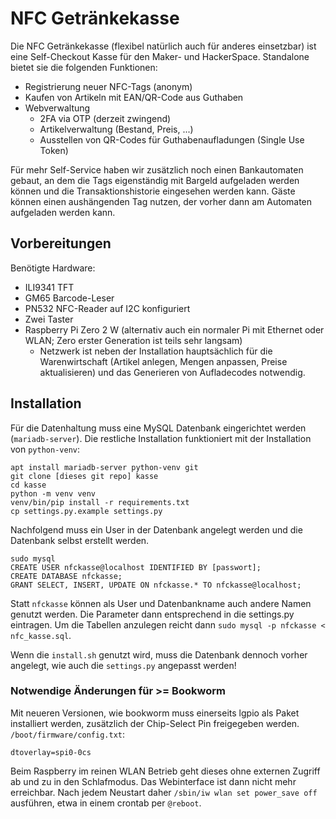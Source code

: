 # NFC Getränkekasse

Die NFC Getränkekasse (flexibel natürlich auch für anderes einsetzbar) ist eine Self-Checkout Kasse für den Maker- und HackerSpace.
Standalone bietet sie die folgenden Funktionen:
- Registrierung neuer NFC-Tags (anonym)
- Kaufen von Artikeln mit EAN/QR-Code aus Guthaben
- Webverwaltung
    - 2FA via OTP (derzeit zwingend)
    - Artikelverwaltung (Bestand, Preis, ...)
    - Ausstellen von QR-Codes für Guthabenaufladungen (Single Use Token)

Für mehr Self-Service haben wir zusätzlich noch einen Bankautomaten gebaut, an dem die Tags eigenständig mit Bargeld aufgeladen werden können und die Transaktionshistorie eingesehen werden kann.
Gäste können einen aushängenden Tag nutzen, der vorher dann am Automaten aufgeladen werden kann.

## Vorbereitungen
Benötigte Hardware:
- ILI9341 TFT
- GM65 Barcode-Leser
- PN532 NFC-Reader auf I2C konfiguriert
- Zwei Taster
- Raspberry Pi Zero 2 W (alternativ auch ein normaler Pi mit Ethernet oder WLAN; Zero erster Generation ist teils sehr langsam)
    - Netzwerk ist neben der Installation hauptsächlich für die Warenwirtschaft (Artikel anlegen, Mengen anpassen, Preise aktualisieren) und das Generieren von Aufladecodes notwendig.

## Installation
Für die Datenhaltung muss eine MySQL Datenbank eingerichtet werden (`mariadb-server`).
Die restliche Installation funktioniert mit der Installation von `python-venv`:

```
apt install mariadb-server python-venv git
git clone [dieses git repo] kasse
cd kasse
python -m venv venv
venv/bin/pip install -r requirements.txt
cp settings.py.example settings.py
```

Nachfolgend muss ein User in der Datenbank angelegt werden und die Datenbank selbst erstellt werden.
```
sudo mysql
CREATE USER nfckasse@localhost IDENTIFIED BY [passwort];
CREATE DATABASE nfckasse;
GRANT SELECT, INSERT, UPDATE ON nfckasse.* TO nfckasse@localhost;
```
Statt `nfckasse` können als User und Datenbankname auch andere Namen genutzt werden.
Die Parameter dann entsprechend in die settings.py eintragen.
Um die Tabellen anzulegen reicht dann `sudo mysql -p nfckasse < nfc_kasse.sql`.

Wenn die `install.sh` genutzt wird, muss die Datenbank dennoch vorher angelegt, wie auch die `settings.py` angepasst werden!

### Notwendige Änderungen für >= Bookworm
Mit neueren Versionen, wie bookworm muss einerseits lgpio als Paket installiert werden, zusätzlich der Chip-Select Pin freigegeben werden.
`/boot/firmware/config.txt`:

`dtoverlay=spi0-0cs`

Beim Raspberry im reinen WLAN Betrieb geht dieses ohne externen Zugriff ab und zu in den Schlafmodus.
Das Webinterface ist dann nicht mehr erreichbar.
Nach jedem Neustart daher `/sbin/iw wlan set power_save off` ausführen, etwa in einem crontab per `@reboot`.